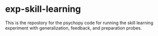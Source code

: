# exp-skill-learning
This is the repostory for the psychopy code for running the skill learning experiment with generalization, feedback, and preparation probes.
